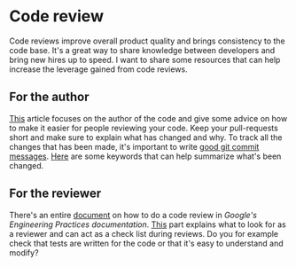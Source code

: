 # Code review
Code reviews improve overall product quality and brings consistency to the code base. It's a great way to share knowledge between developers and bring new hires up to speed. I want to share some resources that can help increase the leverage gained from code reviews.

## For the author
[This](https://mtlynch.io/code-review-love/) article focuses on the author of the code and give some advice on how to make it easier for people reviewing your code. Keep your pull-requests short and make sure to explain what has changed and why. To track all the changes that has been made, it's important to write [good git commit messages](https://chris.beams.io/posts/git-commit/). [Here](https://github.com/joelparkerhenderson/git_commit_message#summary-keywords) are some keywords that can help summarize what's been changed.

## For the reviewer
There's an entire [document](https://google.github.io/eng-practices/review/reviewer/) on how to do a code review in *Google's Engineering Practices documentation*. [This](https://google.github.io/eng-practices/review/reviewer/looking-for.html) part explains what to look for as a reviewer and can act as a check list during reviews. Do you for example check that tests are written for the code or that it's easy to understand and modify?
